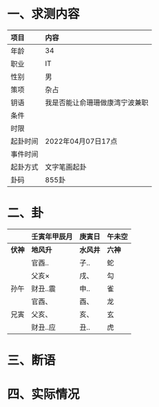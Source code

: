 # 一、求测内容
|项目|内容|
|:-|:-|
|年龄|34|
|职业|IT|
|性别|男|
|策项|杂占|
|钥语|我是否能让俞珊珊做康湾宁波兼职|
|条件||
|时限||
|起卦时间|2022年04月07日17点|
|事件时间||
|起卦方式|文字笔画起卦|
|卦码|855卦|

# 二、卦
||壬寅年甲辰月|庚寅日|午未空|
|:-|:-|:-|:-|
|**伏神**|**地风升**|**水风井**|**六神**|
||官酉..|子..|蛇|
||父亥×|戌、|勾|
|孙午|财丑..震|申..|雀|
||官酉、|酉、|龙|
|兄寅|父亥、|亥、|玄|
||财丑..应|丑..|虎|


# 三、断语

# 四、实际情况